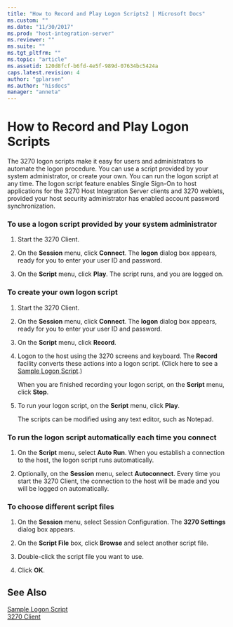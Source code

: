 ```yaml
---
title: "How to Record and Play Logon Scripts2 | Microsoft Docs"
ms.custom: ""
ms.date: "11/30/2017"
ms.prod: "host-integration-server"
ms.reviewer: ""
ms.suite: ""
ms.tgt_pltfrm: ""
ms.topic: "article"
ms.assetid: 120d8fcf-b6fd-4e5f-989d-07634bc5424a
caps.latest.revision: 4
author: "gplarsen"
ms.author: "hisdocs"
manager: "anneta"
---
```

# How to Record and Play Logon Scripts
The 3270 logon scripts make it easy for users and administrators to automate the logon procedure. You can use a script provided by your system administrator, or create your own. You can run the logon script at any time. The logon script feature enables Single Sign-On to host applications for the 3270 Host Integration Server clients and 3270 weblets, provided your host security administrator has enabled account password synchronization.  
  
### To use a logon script provided by your system administrator  
  
1.  Start the 3270 Client.  
  
2.  On the **Session** menu, click **Connect**. The **logon** dialog box appears, ready for you to enter your user ID and password.  
  
3.  On the **Script** menu, click **Play**. The script runs, and you are logged on.  
  
### To create your own logon script  
  
1. Start the 3270 Client.  
  
2. On the **Session** menu, click **Connect**. The **logon** dialog box appears, ready for you to enter your user ID and password.  
  
3. On the **Script** menu, click **Record**.  
  
4. Logon to the host using the 3270 screens and keyboard. The **Record** facility converts these actions into a logon script. (Click here to see a [Sample Logon Script](../core/sample-logon-script2.md).)  
  
   When you are finished recording your logon script, on the **Script** menu, click **Stop**.  
  
5. To run your logon script, on the **Script** menu, click **Play**.  
  
   The scripts can be modified using any text editor, such as Notepad.  
  
### To run the logon script automatically each time you connect  
  
1.  On the **Script** menu, select **Auto Run**. When you establish a connection to the host, the logon script runs automatically.  
  
2.  Optionally, on the **Session** menu, select **Autoconnect**. Every time you start the 3270 Client, the connection to the host will be made and you will be logged on automatically.  
  
### To choose different script files  
  
1.  On the **Session** menu, select Session Configuration. The **3270 Settings** dialog box appears.  
  
2.  On the **Script File** box, click **Browse** and select another script file.  
  
3.  Double-click the script file you want to use.  
  
4.  Click **OK**.  
  
## See Also  
 [Sample Logon Script](../core/sample-logon-script2.md)   
 [3270 Client](../core/3270-client2.md)